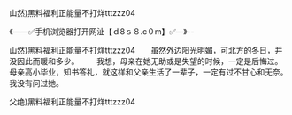 山然)黑料福利正能量不打烊tttzzz04

《——✅手机浏览器打开网沚【ｄ8ｓ８.c０m】✅—》--

山然)黑料福利正能量不打烊tttzzz04　　虽然外边阳光明媚，可北方的冬日，并没因此而暖和多少。
　　我想，母亲在她无助或是失望的时候，一定是后悔过。母亲高小毕业，知书答礼，就这样和父亲生活了一辈子，一定有过不甘心和无奈。我没有问过她。





父绝)黑料福利正能量不打烊tttzzz04

